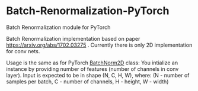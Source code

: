 # Batch-Renormalization-PyTorch
Batch Renormalization module  for PyTorch

Batch Renormalization implementation based on paper https://arxiv.org/abs/1702.03275 . 
Currently there is only 2D implementation for conv nets.

Usage is the same as for PyTorch [BatchNorm2D](https://pytorch.org/docs/stable/nn.html#batchnorm2d) class:
You intialize an instance by providing number of features (number of channels in conv layer).
Input is expected to be in shape (N, C, H, W), where: (N - number of samples per batch, C - number of channels, H - height, W - width)
